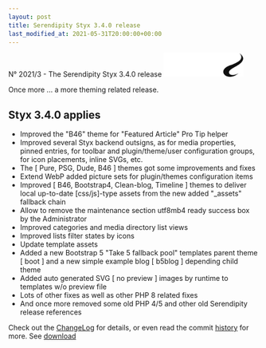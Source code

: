 ```yaml
---
layout: post
title: Serendipity Styx 3.4.0 release
last_modified_at: 2021-05-31T20:00:00+00:00
---
```


N° 2021/3 - The Serendipity Styx 3.4.0 release <img class="php8" src="/i/b/logo_php8.svg" alt="php8" width="160" height="48">

Once more ... a more theming related release.

## Styx 3.4.0 applies

  - Improved the "B46" theme for "Featured Article" Pro Tip helper
  - Improved several Styx backend outsigns, as for media properties, pinned entries, for toolbar and plugin/theme/user configuration groups, for icon placements, inline SVGs, etc.
  - The [ Pure, PSG, Dude, B46 ] themes got some improvements and fixes
  - Extend WebP added picture sets for plugin/themes configuration items
  - Improved [ B46, Bootstrap4, Clean-blog, Timeline ] themes to deliver local up-to-date [css/js]-type assets from the new added "_assets" fallback chain
  - Allow to remove the maintenance section utf8mb4 ready success box by the Administrator
  - Improved categories and media directory list views
  - Improved lists filter states by icons
  - Update template assets
  - Added a new Bootstrap 5 "Take 5 fallback pool" templates parent theme [ boot ] and a new simple example blog [ b5blog ] depending child theme
  - Added auto generated SVG [ no preview ] images by runtime to templates w/o preview file
  - Lots of other fixes as well as other PHP 8 related fixes
  - And once more removed some old PHP 4/5 and other old Serendipity release references

Check out the [ChangeLog](https://github.com/ophian/styx/blob/3.4.0/docs/NEWS) for details, or even read the commit [history](https://github.com/ophian/styx/commits/3.4.0) for more. See [download](https://github.com/ophian/styx/releases/tag/3.4.0)
